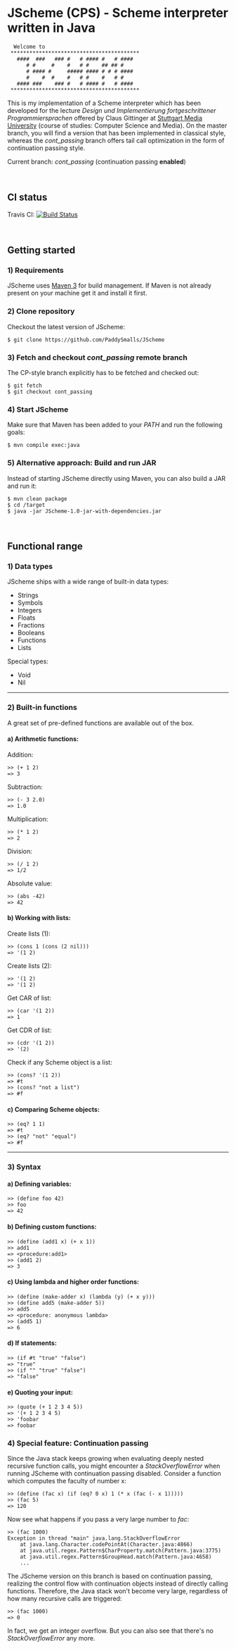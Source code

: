 # JScheme (CPS) - Scheme interpreter written in Java


```
  Welcome to
 *****************************************
   ####  ###   ### #   # #### #   # ####
      # #     #    #   # #    ## ## #
      # #### #     ##### #### # # # ####
      #    #  #    #   # #    #   # #
   #### ###    ### #   # #### #   # ####
 *****************************************
```


This is my implementation of a Scheme interpreter which has been developed for the lecture _Design und Implementierung fortgeschrittener Programmiersprachen_
offered by Claus Gittinger at [Stuttgart Media University](https://www.hdm-stuttgart.de/) (course of studies: Computer Science and Media). 
On the master branch, you will find a version that has been implemented in classical style, whereas the _cont\_passing_ branch offers tail call
optimization in the form of continuation passing style. 

Current branch: _cont\_passing_ (continuation passing **enabled**)

<br>

## CI status

Travis CI: [![Build Status](https://travis-ci.org/PaddySmalls/JScheme.svg?branch=master)](https://travis-ci.org/PaddySmalls/JScheme)

<br>

## Getting started

### 1) Requirements
JScheme uses [Maven 3](https://maven.apache.org/) for build management. If Maven is not already present on your machine get it and
install it first.  

### 2) Clone repository
Checkout the latest version of JScheme:   

```$ git clone https://github.com/PaddySmalls/JScheme```

### 3) Fetch and checkout _cont\_passing_ remote branch
The CP-style branch explicitly has to be fetched and checked out:

```
$ git fetch
$ git checkout cont_passing
```


### 4) Start JScheme
Make sure that Maven has been added to your _PATH_ and run the following goals:

```$ mvn compile exec:java```

### 5) Alternative approach: Build and run JAR
Instead of starting JScheme directly using Maven, you can also build a JAR and run it:

```
$ mvn clean package
$ cd /target
$ java -jar JScheme-1.0-jar-with-dependencies.jar
```


<br>

## Functional range

### 1) Data types
JScheme ships with a wide range of built-in data types:
* Strings
* Symbols
* Integers
* Floats
* Fractions
* Booleans
* Functions
* Lists

Special types:
* Void
* Nil 


---

### 2) Built-in functions
A great set of pre-defined functions are available out of the box. 

#### a) Arithmetic functions:

Addition:
```
>> (+ 1 2)
=> 3
```

Subtraction:
```
>> (- 3 2.0)
=> 1.0 
```

Multiplication:
```
>> (* 1 2)
=> 2
```

Division:
```
>> (/ 1 2)
=> 1/2
```

Absolute value:
```
>> (abs -42)
=> 42
```


#### b) Working with lists:

Create lists (1):
```
>> (cons 1 (cons (2 nil)))
=> '(1 2)
```

Create lists (2):
```
>> '(1 2)
=> '(1 2)
```

Get CAR of list:
```
>> (car '(1 2))
=> 1
```

Get CDR of list:
```
>> (cdr '(1 2))
=> '(2)
```

Check if any Scheme object is a list:
```
>> (cons? '(1 2))
=> #t
>> (cons? "not a list")
=> #f
```

#### c) Comparing Scheme objects:
```
>> (eq? 1 1)
=> #t
>> (eq? "not" "equal")
=> #f
```

---

### 3) Syntax

#### a) Defining variables:
```
>> (define foo 42)
>> foo
=> 42
```

#### b) Defining custom functions:
```
>> (define (add1 x) (+ x 1))
>> add1
=> <procedure:add1>
>> (add1 2)
=> 3
```

#### c) Using lambda and higher order functions:
```
>> (define (make-adder x) (lambda (y) (+ x y)))
>> (define add5 (make-adder 5))
>> add5
=> <procedure: anonymous lambda>
>> (add5 1)
=> 6
```

#### d) If statements:
```
>> (if #t "true" "false")
=> "true"
>> (if "" "true" "false")
=> "false"
```

#### e) Quoting your input:
```
>> (quote (+ 1 2 3 4 5))
=> '(+ 1 2 3 4 5)
>> 'foobar
=> foobar
```

### 4) Special feature: Continuation passing
Since the Java stack keeps growing when evaluating deeply nested recursive function calls, you might encounter a _StackOverflowError_ when running 
JScheme with continuation passing disabled. Consider a function which computes the faculty of number x:
    
```
>> (define (fac x) (if (eq? 0 x) 1 (* x (fac (- x 1)))))
>> (fac 5)
=> 120
```   

Now see what happens if you pass a very large number to _fac_:

```
>> (fac 1000)
Exception in thread "main" java.lang.StackOverflowError
	at java.lang.Character.codePointAt(Character.java:4866)
	at java.util.regex.Pattern$CharProperty.match(Pattern.java:3775)
	at java.util.regex.Pattern$GroupHead.match(Pattern.java:4658)
	...
```
 
The JScheme version on this branch is based on continuation passing, realizing the control flow with continuation objects 
instead of directly calling functions. Therefore, the Java stack won't become very large, regardless
of how many recursive calls are triggered:

```
>> (fac 1000)
=> 0
```

In fact, we get an integer overflow. But you can also see that there's no _StackOverflowError_
any more.
